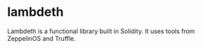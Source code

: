 # lambdeth

Lambdeth is a functional library built in Solidity. It uses tools from ZeppelinOS and Truffle.


